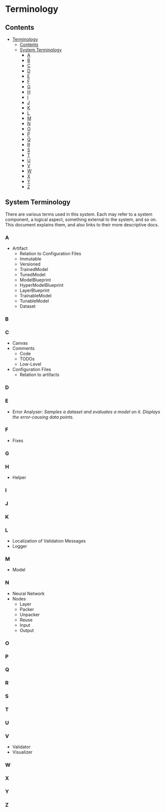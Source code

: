 # Terminology

## Contents

- [Terminology](#terminology)
  - [Contents](#contents)
  - [System Terminology](#system-terminology)
    - [A](#a)
    - [B](#b)
    - [C](#c)
    - [D](#d)
    - [E](#e)
    - [F](#f)
    - [G](#g)
    - [H](#h)
    - [I](#i)
    - [J](#j)
    - [K](#k)
    - [L](#l)
    - [M](#m)
    - [N](#n)
    - [O](#o)
    - [P](#p)
    - [Q](#q)
    - [R](#r)
    - [S](#s)
    - [T](#t)
    - [U](#u)
    - [V](#v)
    - [W](#w)
    - [X](#x)
    - [Y](#y)
    - [Z](#z)

## System Terminology

There are various terms used in this system. Each may refer to a system component, a logical aspect, something external to the system, and so on. This document explains them, and also links to their more descriptive docs.

### A

- Artifact
  - Relation to Configuration Files
  - Immutable
  - Versioned
  - TrainedModel
  - TunedModel
  - ModelBlueprint
  - HyperModelBlueprint
  - LayerBlueprint
  - TrainableModel
  - TunableModel
  - Dataset

### B

### C

- Canvas
- Comments
  - Code
  - TODOs
  - Low-Level
- Configuration Files
  - Relation to artifacts

### D

### E

- Error Analyser: _Samples a dataset and evaluates a model on it. Displays the error-causing data points._

### F

- Fixes

### G

### H

- Helper

### I

### J

### K

### L

- Localization of Validation Messages
- Logger

### M

- Model

### N

- Neural Network
- Nodes
  - Layer
  - Packer
  - Unpacker
  - Reuse
  - Input
  - Output

### O

### P

### Q

### R

### S

### T

### U

### V

- Validator
- Visualizer

### W

### X

### Y

### Z
